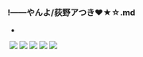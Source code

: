 ### !——やんよ/荻野アつき❤★☆.md
- 
![]()
![](https://pbs.twimg.com/media/EE0kzJdUUAAj72J?format=jpg&name=360x360)
![](https://pbs.twimg.com/media/EE0kzJeUEAAzenx?format=jpg&name=360x360)
![](https://pbs.twimg.com/media/EE0kzJeUEAEPeaD?format=jpg&name=medium)
![](https://pbs.twimg.com/media/EE0kzJfU0AEKOg5?format=png&name=360x360)
![](https://pbs.twimg.com/media/EFJMqt1VAAAY-_Y?format=jpg&name=900x900)
![]()
![]()
